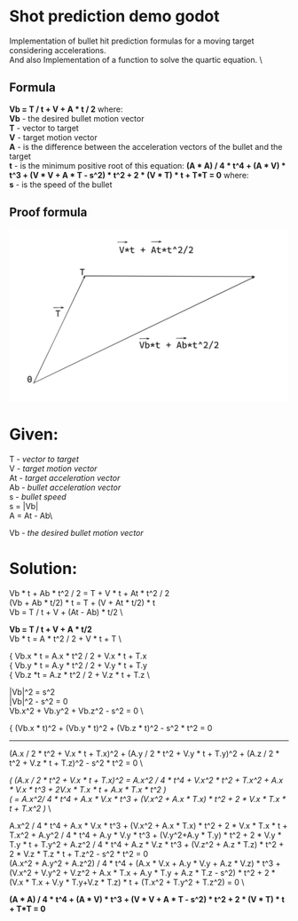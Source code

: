 # Shot prediction demo godot
Implementation of bullet hit prediction formulas for a moving target considering accelerations. \
And also Implementation of a function to solve the quartic equation. \

## Formula
**Vb = T / t + V + A * t / 2** where: \
**Vb** - the desired bullet motion vector \
**T** - vector to target \
**V** - target motion vector \
**A** - is the difference between the acceleration vectors of the bullet and the target \
**t** - is the minimum positive root of this equation: **(A * A) / 4 * t^4 + (A * V) * t^3 + (V * V + A * T - s^2) * t^2 + 2 * (V * T) * t + T*T = 0** where: \
**s** - is the speed of the bullet

## Proof formula
![Scheme](docs/Scheme.png)
# Given:
T - *vector to target* \
V - *target motion vector* \
At - *target acceleration vector* \
Ab - *bullet acceleration vector* \
s - *bullet speed*\
s = |Vb|\
A = At - Ab\

Vb - *the desired bullet motion vector*

# Solution:
Vb * t + Ab * t^2 / 2 = T + V * t + At * t^2 / 2 \
(Vb + Ab * t/2) * t = T + (V + At * t/2) * t \
Vb = T / t + V + (At - Ab) * t/2 \

**Vb = T / t + V + A * t/2** \
Vb * t = A * t^2 / 2 + V * t + T \

{ Vb.x * t = A.x * t^2 / 2 + V.x * t + T.x \
{ Vb.y * t = A.y * t^2 / 2 + V.y * t + T.y \
{ Vb.z  *t = A.z * t^2 / 2 + V.z * t + T.z \


|Vb|^2 = s^2 \
|Vb|^2 - s^2 = 0 \
Vb.x^2 + Vb.y^2 + Vb.z^2 - s^2 = 0 \

{ (Vb.x * t)^2 + (Vb.y * t)^2 + (Vb.z * t)^2 - s^2 * t^2 = 0
***
(A.x / 2 * t^2 + V.x * t + T.x)^2 + (A.y / 2 * t^2 + V.y * t + T.y)^2 + (A.z / 2 * t^2 + V.z * t + T.z)^2 - s^2 * t^2 = 0 \

*( (A.x / 2 * t^2 + V.x * t + T.x)^2 = A.x^2 / 4 * t^4 + V.x^2 * t^2 + T.x^2 + A.x * V.x * t^3 + 2V.x * T.x * t + A.x * T.x * t^2 )* \
*( = A.x^2/ 4 * t^4 + A.x * V.x * t^3 + (V.x^2 + A.x * T.x) * t^2 + 2 * V.x * T.x * t + T.x^2 )* \

A.x^2 / 4 * t^4 + A.x * V.x * t^3 + (V.x^2 + A.x * T.x) * t^2 + 2 * V.x * T.x * t + T.x^2  +  A.y^2 / 4 * t^4 + A.y * V.y * t^3 + (V.y^2+A.y * T.y) * t^2 + 2 * V.y * T.y * t + T.y^2  +  A.z^2 / 4 * t^4 + A.z * V.z * t^3 + (V.z^2 + A.z * T.z) * t^2 + 2 * V.z * T.z * t + T.z^2  -  s^2 * t^2 = 0 \
(A.x^2 + A.y^2 + A.z^2) / 4 * t^4 + (A.x * V.x + A.y * V.y + A.z * V.z) * t^3 + (V.x^2 + V.y^2 + V.z^2 + A.x * T.x + A.y * T.y + A.z * T.z - s^2) * t^2 + 2 * (V.x * T.x + V.y * T.y+V.z * T.z) * t + (T.x^2 + T.y^2 + T.z^2) = 0 \
 
**(A * A) / 4 * t^4 + (A * V) * t^3 + (V * V + A * T - s^2) * t^2 + 2 * (V * T) * t + T*T = 0**
